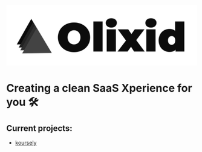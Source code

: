 
![logo](https://github.com/olixid/.github/blob/main/profile/Olixid-Full-Black.svg?raw=true)

# Creating a clean SaaS Xperience for you 🛠️

## Current projects:

- [koursely](https://github.com/olixid/koursely)
